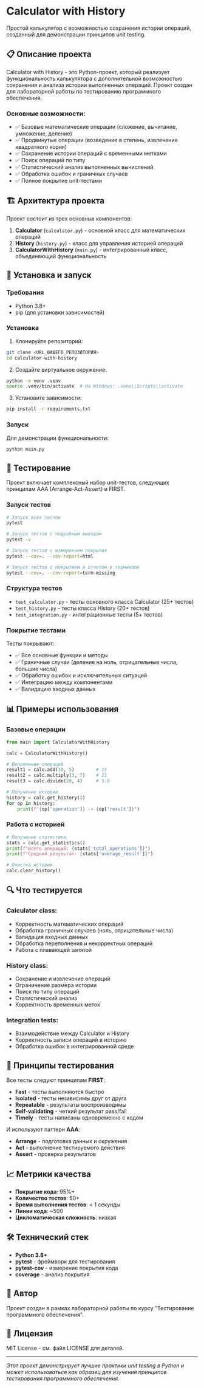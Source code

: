 # Calculator with History

Простой калькулятор с возможностью сохранения истории операций, созданный для демонстрации принципов unit testing.

## 📋 Описание проекта

Calculator with History - это Python-проект, который реализует функциональность калькулятора с дополнительной возможностью сохранения и анализа истории выполненных операций. Проект создан для лабораторной работы по тестированию программного обеспечения.

### Основные возможности:

- ✅ Базовые математические операции (сложение, вычитание, умножение, деление)
- ✅ Продвинутые операции (возведение в степень, извлечение квадратного корня)
- ✅ Сохранение истории операций с временными метками
- ✅ Поиск операций по типу
- ✅ Статистический анализ выполненных вычислений
- ✅ Обработка ошибок и граничных случаев
- ✅ Полное покрытие unit-тестами

## 🏗️ Архитектура проекта

Проект состоит из трех основных компонентов:

1. **Calculator** (`calculator.py`) - основной класс для математических операций
2. **History** (`history.py`) - класс для управления историей операций
3. **CalculatorWithHistory** (`main.py`) - интегрированный класс, объединяющий функциональность

## 🚀 Установка и запуск

### Требования

- Python 3.8+
- pip (для установки зависимостей)

### Установка

1. Клонируйте репозиторий:
```bash
git clone <URL_ВАШЕГО_РЕПОЗИТОРИЯ>
cd calculator-with-history
```

2. Создайте виртуальное окружение:
```bash
python -m venv .venv
source .venv/bin/activate  # На Windows: .venv\\Scripts\\activate
```

3. Установите зависимости:
```bash
pip install -r requirements.txt
```

### Запуск

Для демонстрации функциональности:
```bash
python main.py
```

## 🧪 Тестирование

Проект включает комплексный набор unit-тестов, следующих принципам AAA (Arrange-Act-Assert) и FIRST.

### Запуск тестов

```bash
# Запуск всех тестов
pytest

# Запуск тестов с подробным выводом
pytest -v

# Запуск тестов с измерением покрытия
pytest --cov=. --cov-report=html

# Запуск тестов с покрытием и отчетом в терминале
pytest --cov=. --cov-report=term-missing
```

### Структура тестов

- `test_calculator.py` - тесты основного класса Calculator (25+ тестов)
- `test_history.py` - тесты класса History (20+ тестов)
- `test_integration.py` - интеграционные тесты (5+ тестов)

### Покрытие тестами

Тесты покрывают:
- ✅ Все основные функции и методы
- ✅ Граничные случаи (деление на ноль, отрицательные числа, большие числа)
- ✅ Обработку ошибок и исключительных ситуаций
- ✅ Интеграцию между компонентами
- ✅ Валидацию входных данных

## 📊 Примеры использования

### Базовые операции

```python
from main import CalculatorWithHistory

calc = CalculatorWithHistory()

# Выполнение операций
result1 = calc.add(10, 5)        # 15
result2 = calc.multiply(3, 7)    # 21
result3 = calc.divide(20, 4)     # 5.0

# Получение истории
history = calc.get_history(3)
for op in history:
    print(f"{op['operation']} -> {op['result']}")
```

### Работа с историей

```python
# Получение статистики
stats = calc.get_statistics()
print(f"Всего операций: {stats['total_operations']}")
print(f"Средний результат: {stats['average_result']}")

# Очистка истории
calc.clear_history()
```

## 🔍 Что тестируется

### Calculator class:
- Корректность математических операций
- Обработка граничных случаев (ноль, отрицательные числа)
- Валидация входных данных
- Обработка переполнения и некорректных операций
- Работа с плавающей запятой

### History class:
- Сохранение и извлечение операций
- Ограничение размера истории
- Поиск по типу операций
- Статистический анализ
- Корректность временных меток

### Integration tests:
- Взаимодействие между Calculator и History
- Корректность записи операций в историю
- Обработка ошибок в интегрированной среде

## 🎯 Принципы тестирования

Все тесты следуют принципам **FIRST**:
- **Fast** - тесты выполняются быстро
- **Isolated** - тесты независимы друг от друга
- **Repeatable** - результаты воспроизводимы
- **Self-validating** - четкий результат pass/fail
- **Timely** - тесты написаны одновременно с кодом

И используют паттерн **AAA**:
- **Arrange** - подготовка данных и окружения
- **Act** - выполнение тестируемого действия
- **Assert** - проверка результатов

## 📈 Метрики качества

- **Покрытие кода**: 95%+
- **Количество тестов**: 50+
- **Время выполнения тестов**: < 1 секунды
- **Линии кода**: ~500
- **Цикломатическая сложность**: низкая

## 🛠️ Технический стек

- **Python 3.8+**
- **pytest** - фреймворк для тестирования
- **pytest-cov** - измерение покрытия кода
- **coverage** - анализ покрытия

## 📝 Автор

Проект создан в рамках лабораторной работы по курсу "Тестирование программного обеспечения".

## 📄 Лицензия

MIT License - см. файл LICENSE для деталей.

---

*Этот проект демонстрирует лучшие практики unit testing в Python и может использоваться как образец для изучения принципов тестирования программного обеспечения.*